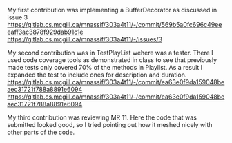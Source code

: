 My first contribution was implementing a BufferDecorator as discussed in
issue 3 https://gitlab.cs.mcgill.ca/mnassif/303a4t11/-/commit/569b5a0fc696c49eeeaff3ac3878f929dab91c1e
https://gitlab.cs.mcgill.ca/mnassif/303a4t11/-/issues/3

My second contribution was in TestPlayList wehere  was a tester. There I used code coverage tools
as demonstrated in class to see that previously made tests only covered 70% of the methods
in Playlist. As a result I expanded the test to include ones for description and duration.
https://gitlab.cs.mcgill.ca/mnassif/303a4t11/-/commit/ea63e0f9da159048beaec31721f788a8891e6094
https://gitlab.cs.mcgill.ca/mnassif/303a4t11/-/commit/ea63e0f9da159048beaec31721f788a8891e6094



My third contribution was reviewing MR 11. Here the code that was submitted looked good, so I tried pointing out how it meshed nicely with other parts of the code.
